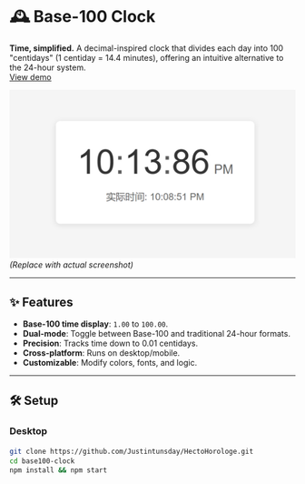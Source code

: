 # 🕰️ Base-100 Clock 

**Time, simplified.** A decimal-inspired clock that divides each day into 100 "centidays" (1 centiday = 14.4 minutes), offering an intuitive alternative to the 24-hour system.  
<a href="http://154.21.200.21/Base_100_Clock.html" target="_blank">View demo</a>

![Demo Screenshot](demo.png) *(Replace with actual screenshot)*  

---

## ✨ Features  
- **Base-100 time display**: `1.00` to `100.00`.  
- **Dual-mode**: Toggle between Base-100 and traditional 24-hour formats.  
- **Precision**: Tracks time down to 0.01 centidays.  
- **Cross-platform**: Runs on desktop/mobile.  
- **Customizable**: Modify colors, fonts, and logic.  

---

## 🛠️ Setup  

### Desktop  
```bash
git clone https://github.com/Justintunsday/HectoHorologe.git 
cd base100-clock  
npm install && npm start
